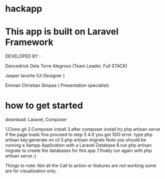 # hackapp

<h1> This app is built on Laravel Framework </h1>

<p> DEVELOPED BY : <p>
    <p> Dancedrick Dela Torre Alegroso (Team Leader, Full STACK) </p>
    <p> Jasper lacorte (Ui Designer ) </p>
    <p> Emman Christian Simpas ( Presentation specialist) </p>
    
    
<h1> how to get started </h1>
download: Laravel, Composer

1.Clone git
2.Composer install
3.after composer install try php artisan serve if the page loads fine proceed to step 5
4.if you got 500 error. type php artisan key:generate on cli
5.php artisan migrate Note you should be running a Xampp Application with a Laravel Database
6.run php artisan migrate to create the databases for this app
7.finally run again with php artisan serve ;)


Things to note: Not all the Call to action or features are not working some are for visualization only.
